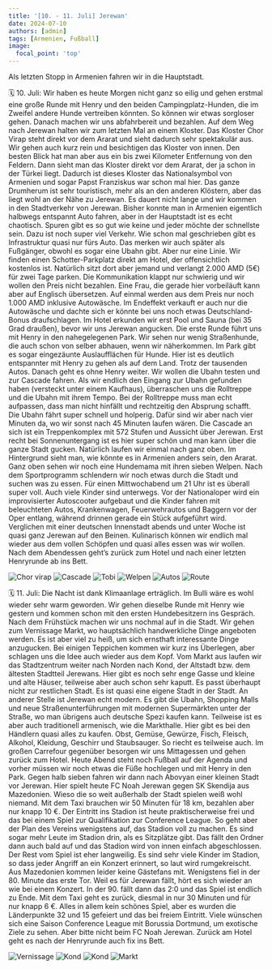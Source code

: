 ```yaml
---
title: '[10. - 11. Juli] Jerewan'
date: 2024-07-10
authors: [admin]
tags: [Armenien, Fußball]
image:
  focal_point: 'top'
---
```

Als letzten Stopp in Armenien fahren wir in die Hauptstadt.

<!--more-->

🗓️ 10. Juli: Wir haben es heute Morgen nicht ganz so eilig und gehen erstmal eine große Runde mit Henry und den beiden Campingplatz-Hunden, die im Zweifel andere Hunde vertreiben könnten. So können wir etwas sorgloser gehen. Danach machen wir uns abfahrbereit und bezahlen. Auf dem Weg nach Jerewan halten wir zum letzten Mal an einem Kloster. Das Kloster Chor Virap steht direkt vor dem Ararat und sieht dadurch sehr spektakulär aus. Wir gehen auch kurz rein und besichtigen das Kloster von innen. Den besten Blick hat man aber aus ein bis zwei Kilometer Entfernung von den Feldern. Dann sieht man das Kloster direkt vor dem Ararat, der ja schon in der Türkei liegt. Dadurch ist dieses Kloster das Nationalsymbol von Armenien und sogar Papst Franziskus war schon mal hier. Das ganze Drumherum ist sehr touristisch, mehr als an den anderen Klöstern, aber das liegt wohl an der Nähe zu Jerewan. Es dauert nicht lange und wir kommen in den Stadtverkehr von Jerewan. Bisher konnte man in Armenien eigentlich halbwegs entspannt Auto fahren, aber in der Hauptstadt ist es echt chaotisch. Spuren gibt es so gut wie keine und jeder möchte der schnellste sein. Dazu ist noch super viel Verkehr. Wie schon mal geschrieben gibt es Infrastruktur quasi nur fürs Auto. Das merken wir auch später als Fußgänger, obwohl es sogar eine Ubahn gibt. Aber nur eine Linie. Wir finden einen Schotter-Parkplatz direkt am Hotel, der offensichtlich kostenlos ist. Natürlich sitzt dort aber jemand und verlangt 2.000 AMD (5€) für zwei Tage parken. Die Kommunikation klappt nur schwierig und wir wollen den Preis nicht bezahlen. Eine Frau, die gerade hier vorbeiläuft kann aber auf Englisch übersetzen. Auf einmal werden aus dem Preis nur noch 1.000 AMD inklusive Autowäsche. Im Endeffekt verkauft er auch nur die Autowäsche und dachte sich er könnte bei uns noch etwas Deutschland-Bonus draufschlagen. Im Hotel erkunden wir erst Pool und Sauna (bei 35 Grad draußen), bevor wir uns Jerewan angucken. Die erste Runde führt uns mit Henry in den nahegelegenen Park. Wir sehen nur wenig Straßenhunde, die auch schon von selber abhauen, wenn wir näherkommen. Im Park gibt es sogar eingezäunte Auslaufflächen für Hunde. Hier ist es deutlich entspannter mit Henry zu gehen als auf dem Land. Trotz der tausenden Autos. Danach geht es ohne Henry weiter. Wir wollen die Ubahn testen und zur Cascade fahren. Als wir endlich den Eingang zur Ubahn gefunden haben (versteckt unter einem Kaufhaus), überraschen uns die Rolltreppe und die Ubahn mit ihrem Tempo. Bei der Rolltreppe muss man echt aufpassen, dass man nicht hinfällt und rechtzeitig den Absprung schafft. Die Ubahn fährt super schnell und holperig. Dafür sind wir aber nach vier Minuten da, wo wir sonst nach 45 Minuten laufen wären. Die Cascade an sich ist ein Treppenkomplex mit 572 Stufen und Aussicht über Jerewan. Erst recht bei Sonnenuntergang ist es hier super schön und man kann über die ganze Stadt gucken. Natürlich laufen wir einmal nach ganz oben. Im Hintergrund sieht man, wie könnte es in Armenien anders sein, den Ararat. Ganz oben sehen wir noch eine Hundemama mit ihren sieben Welpen. Nach dem Sportprogramm schlendern wir noch etwas durch die Stadt und suchen was zu essen. Für einen Mittwochabend um 21 Uhr ist es überall super voll. Auch viele Kinder sind unterwegs. Vor der Nationaloper wird ein improvisierter Autoscooter aufgebaut und die Kinder fahren mit beleuchteten Autos, Krankenwagen, Feuerwehrautos und Baggern vor der Oper entlang, während drinnen gerade ein Stück aufgeführt wird. Verglichen mit einer deutschen Innenstadt abends und unter Woche ist quasi ganz Jerewan auf den Beinen. Kulinarisch können wir endlich mal wieder aus dem vollen Schöpfen und quasi alles essen was wir wollen. Nach dem Abendessen geht’s zurück zum Hotel und nach einer letzten Henryrunde ab ins Bett.

<img src="Chor.jpg" alt="Chor virap" caption="">

<img src="Cascade.jpg" alt="Cascade" caption="">

<img src="Tobi.jpg" alt="Tobi" caption="">

<img src="Welpen.jpg" alt="Welpen" caption="">

<img src="Autos.jpg" alt="Autos" caption="">

<img src="Route_10.07.24.jpg" alt="Route" caption=" ">

🗓️ 11. Juli: Die Nacht ist dank Klimaanlage erträglich. Im Bulli wäre es wohl wieder sehr warm geworden. Wir gehen dieselbe Runde mit Henry wie gestern und kommen schon mit den ersten Hundebesitzern ins Gespräch. Nach dem Frühstück machen wir uns nochmal auf in die Stadt. Wir gehen zum Vernissage Markt, wo hauptsächlich handwerkliche Dinge angeboten werden. Es ist aber viel zu heiß, um sich ernsthaft interessante Dinge anzugucken. Bei einigen Teppichen kommen wir kurz ins Überlegen, aber schlagen uns die Idee auch wieder aus dem Kopf. Vom Markt aus laufen wir das Stadtzentrum weiter nach Norden nach Kond, der Altstadt bzw. dem ältesten Stadtteil Jerewans. Hier gibt es noch sehr enge Gasse und kleine und alte Häuser, teilweise aber auch schon sehr kaputt. Es passt überhaupt nicht zur restlichen Stadt. Es ist quasi eine eigene Stadt in der Stadt. An anderer Stelle ist Jerewan echt modern. Es gibt die Ubahn, Shopping Malls und neue Straßenunterführungen mit modernen Supermärkten unter der Straße, wo man übrigens auch deutsche Spezi kaufen kann. Teilweise ist es aber auch traditionell armenisch, wie die Markthalle. Hier gibt es bei den Händlern quasi alles zu kaufen. Obst, Gemüse, Gewürze, Fisch, Fleisch, Alkohol, Kleidung, Geschirr und Staubsauger. So riecht es teilweise auch. Im großen Carrefour gegenüber besorgen wir uns Mittagessen und gehen zurück zum Hotel. Heute Abend steht noch Fußball auf der Agenda und vorher müssen wir noch etwas die Füße hochlegen und mit Henry in den Park. Gegen halb sieben fahren wir dann nach Abovyan einer kleinen Stadt vor Jerewan. Hier spielt heute FC Noah Jerewan gegen SK Skendija aus Mazedonien. Wieso die so weit außerhalb der Stadt spielen weiß wohl niemand. Mit dem Taxi brauchen wir 50 Minuten für 18 km, bezahlen aber nur knapp 10 €. Der Eintritt ins Stadion ist heute praktischerweise frei und das bei einem Spiel zur Qualifikation zur Conference League. So geht aber der Plan des Vereins wenigstens auf, das Stadion voll zu machen. Es sind sogar mehr Leute im Stadion drin, als es Sitzplätze gibt. Das fällt den Ordner dann auch bald auf und das Stadion wird von innen einfach abgeschlossen. Der Rest vom Spiel ist eher langweilig. Es sind sehr viele Kinder im Stadion, so dass jeder Angriff an ein Konzert erinnert, so laut wird rumgekreischt. Aus Mazedonien kommen leider keine Gästefans mit. Wenigstens fiel in der 80. Minute das erste Tor. Weil es für Jerewan fällt, hört es sich wieder an wie bei einem Konzert. In der 90. fällt dann das 2:0 und das Spiel ist endlich zu Ende. Mit dem Taxi geht es zurück, diesmal in nur 30 Minuten und für nur knapp 6 €. Alles in allem kein schönes Spiel, aber es wurden die Länderpunkte 32 und 15 gefeiert und das bei freiem Eintritt. Viele wünschen sich eine Saison Conference League mit Borussia Dortmund, um exotische Ziele zu sehen. Aber bitte nicht beim FC Noah Jerewan. Zurück am Hotel geht es nach der Henryrunde auch fix ins Bett.

<img src="Vernissage.jpg" alt="Vernissage" caption="">

<img src="Kond1.jpg" alt="Kond" caption="">

<img src="Kond2.jpg" alt="Kond" caption="">

<img src="Markt.jpg" alt="Markt" caption="">